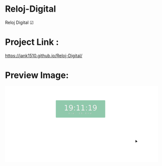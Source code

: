 # Reloj-Digital
Reloj Digital ☑

# Project Link :
https://jank1510.github.io/Reloj-Digital/

# Preview Image:
<p align='center'> 
  
  <img src="https://raw.githubusercontent.com/Jank1510/Reloj-Digital/main/design/reloj.png" alt="figma"/>

</p>

